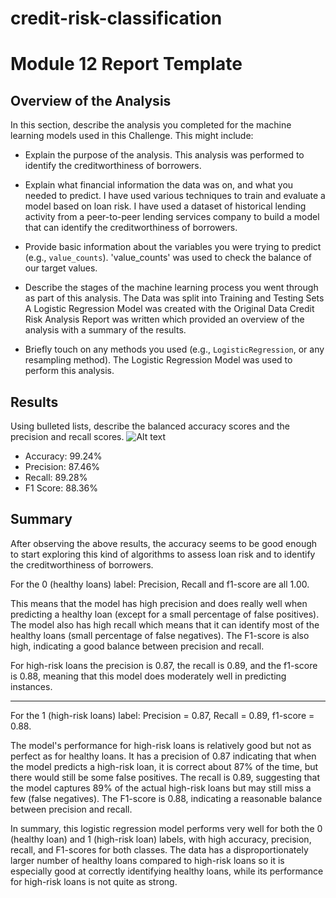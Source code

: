 # credit-risk-classification

# Module 12 Report Template

## Overview of the Analysis

In this section, describe the analysis you completed for the machine learning models used in this Challenge. This might include:

* Explain the purpose of the analysis.
This analysis was performed to identify the creditworthiness of borrowers.

* Explain what financial information the data was on, and what you needed to predict.
I have used various techniques to train and evaluate a model based on loan risk. I have used a dataset of historical lending activity from a peer-to-peer lending services company to build a model that can identify the creditworthiness of borrowers.

* Provide basic information about the variables you were trying to predict (e.g., `value_counts`).
'value_counts' was used to check the balance of our target values.

* Describe the stages of the machine learning process you went through as part of this analysis.
The Data was split into Training and Testing Sets
A Logistic Regression Model was created with the Original Data
Credit Risk Analysis Report was written which provided an overview of the analysis with a summary of the results. 

* Briefly touch on any methods you used (e.g., `LogisticRegression`, or any resampling method).
The Logistic Regression Model was used to perform this analysis.

## Results

Using bulleted lists, describe the balanced accuracy scores and the precision and recall scores.
![Alt text](image.png)
- Accuracy:  99.24%
- Precision: 87.46%
- Recall:    89.28%
- F1 Score:  88.36%


## Summary

After observing the above results, the accuracy seems to be good enough to start exploring this kind of algorithms to assess loan risk and to identify the creditworthiness of borrowers.

For the 0 (healthy loans) label: Precision, Recall and f1-score are all 1.00.

This means that the model has high precision and does really well when predicting a healthy loan (except for a small percentage of false positives).
The model also has high recall which means that it can identify most of the healthy loans (small percentage of false negatives). 
The F1-score is also high, indicating a good balance between precision and recall.

For high-risk loans the precision is 0.87, the recall is 0.89, and the f1-score is 0.88, meaning that this model does moderately well in predicting instances.
______________________________________________________________________________________________________________

For the 1 (high-risk loans) label: Precision = 0.87, Recall = 0.89, f1-score = 0.88.

The model's performance for high-risk loans is relatively good but not as perfect as for healthy loans. It has a precision of 0.87 indicating that when the model predicts a high-risk loan, it is correct about 87% of the time, but there would still be some false positives. The recall is 0.89, suggesting that the model captures 89% of the actual high-risk loans but may still miss a few (false negatives). The F1-score is 0.88, indicating a reasonable balance between precision and recall.

In summary, this logistic regression model performs very well for both the 0 (healthy loan) and 1 (high-risk loan) labels, with high accuracy, precision, recall, and F1-scores for both classes. 
The data has a  disproportionately larger number of healthy loans compared to high-risk loans so it is especially good at correctly identifying healthy loans, while its performance for high-risk loans is not quite as strong.
